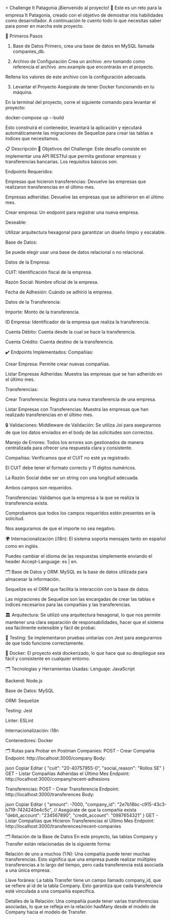 ⚡️ Challenge It Patagonia
¡Bienvenido al proyecto! 🙌 Este es un reto para la empresa It Patagonia, creado con el objetivo de demostrar mis habilidades como desarrollador. A continuación te cuento todo lo que necesitas saber para poner en marcha este proyecto.

🚀 Primeros Pasos

1. Base de Datos
   Primero, crea una base de datos en MySQL llamada companies_db.

2. Archivo de Configuración
   Crea un archivo .env tomando como referencia el archivo .env.example que encontrarás en el proyecto.

Rellena los valores de este archivo con la configuración adecuada.

3. Levantar el Proyecto
   Asegúrate de tener Docker funcionando en tu máquina.

En la terminal del proyecto, corre el siguiente comando para levantar el proyecto:

docker-compose up --build

Esto construirá el contenedor, levantará la aplicación y ejecutará automáticamente las migraciones de Sequelize para crear las tablas e índices que necesitamos.

📋 Descripción
🎯 Objetivos del Challenge:
Este desafío consiste en implementar una API RESTful que permita gestionar empresas y transferencias bancarias. Los requisitos básicos son:

Endpoints Requeridos:

Empresas que hicieron transferencias: Devuelve las empresas que realizaron transferencias en el último mes.

Empresas adheridas: Devuelve las empresas que se adhirieron en el último mes.

Crear empresa: Un endpoint para registrar una nueva empresa.

Deseable:

Utilizar arquitectura hexagonal para garantizar un diseño limpio y escalable.

Base de Datos:

Se puede elegir usar una base de datos relacional o no relacional.

Datos de la Empresa:

CUIT: Identificación fiscal de la empresa.

Razón Social: Nombre oficial de la empresa.

Fecha de Adhesión: Cuándo se adhirió la empresa.

Datos de la Transferencia:

Importe: Monto de la transferencia.

ID Empresa: Identificador de la empresa que realiza la transferencia.

Cuenta Débito: Cuenta desde la cual se hace la transferencia.

Cuenta Crédito: Cuenta destino de la transferencia.

✔️ Endpoints Implementados:
Compañías:

Crear Empresa: Permite crear nuevas compañías.

Listar Empresas Adheridas: Muestra las empresas que se han adherido en el último mes.

Transferencias:

Crear Transferencia: Registra una nueva transferencia de una empresa.

Listar Empresas con Transferencias: Muestra las empresas que han realizado transferencias en el último mes.

🔒 Validaciones:
Middleware de Validación: Se utiliza Joi para asegurarnos de que los datos enviados en el body de las solicitudes son correctos.

Manejo de Errores: Todos los errores son gestionados de manera centralizada para ofrecer una respuesta clara y consistente.

Compañías:
Verificamos que el CUIT no esté ya registrado.

El CUIT debe tener el formato correcto y 11 dígitos numéricos.

La Razón Social debe ser un string con una longitud adecuada.

Ambos campos son requeridos.

Transferencias:
Validamos que la empresa a la que se realiza la transferencia exista.

Comprobamos que todos los campos requeridos estén presentes en la solicitud.

Nos aseguramos de que el importe no sea negativo.

🌍 Internacionalización (i18n):
El sistema soporta mensajes tanto en español como en inglés.

Puedes cambiar el idioma de las respuestas simplemente enviando el header Accept-Language: es | en.

🗂 Base de Datos y ORM:
MySQL es la base de datos utilizada para almacenar la información.

Sequelize es el ORM que facilita la interacción con la base de datos.

Las migraciones de Sequelize son las encargadas de crear las tablas e índices necesarios para las compañías y las transferencias.

🏛 Arquitectura:
Se utilizó una arquitectura hexagonal, lo que nos permite mantener una clara separación de responsabilidades, hacer que el sistema sea fácilmente extensible y fácil de probar.

🧪 Testing:
Se implementaron pruebas unitarias con Jest para asegurarnos de que todo funcione correctamente.

🐳 Docker:
El proyecto está dockerizado, lo que hace que su despliegue sea fácil y consistente en cualquier entorno.

🗂 Tecnologías y Herramientas Usadas:
Lenguaje: JavaScript

Backend: Node.js

Base de Datos: MySQL

ORM: Sequelize

Testing: Jest

Linter: ESLint

Internacionalización: i18n

Contenedores: Docker

🗂 Rutas para Probar en Postman
Companies:
POST - Crear Compañía
Endpoint: http://localhost:3000/company
Body:

json
Copiar
Editar
{
"cuit": "20-40757955-0",
"social_reason": "Rollos SE"
}
GET - Listar Compañías Adheridas el Último Mes
Endpoint: http://localhost:3000/company/recent-adhesions

Transferencias:
POST - Crear Transferencia
Endpoint: http://localhost:3000/transferences
Body:

json
Copiar
Editar
{
"amount": -7000,
"company_id": "2e7b18bc-c915-43c3-b719-7424240e4c5c", // Asegúrate de que la compañía exista
"debit_account": "234567890",
"credit_account": "0987654321"
}
GET - Listar Compañías que Hicieron Transferencias el Último Mes
Endpoint: http://localhost:3000/transferences/recent-companies

🗂 Relación de la Base de Datos
En este proyecto, las tablas Company y Transfer están relacionadas de la siguiente forma:

Relación de uno a muchos (1:N): Una compañía puede tener muchas transferencias. Esto significa que una empresa puede realizar múltiples transferencias a lo largo del tiempo, pero cada transferencia está asociada a una única empresa.

Llave foránea: La tabla Transfer tiene un campo llamado company_id, que se refiere al id de la tabla Company. Esto garantiza que cada transferencia esté vinculada a una compañía específica.

Detalles de la Relación:
Una compañía puede tener varias transferencias asociadas, lo que se refleja en la relación hasMany desde el modelo de Company hacia el modelo de Transfer.
